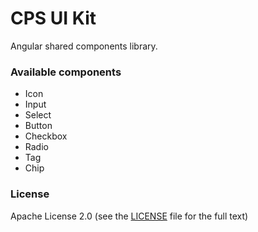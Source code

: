 # CPS UI Kit

Angular shared components library.

### Available components

- Icon
- Input
- Select
- Button
- Checkbox
- Radio
- Tag
- Chip

### License

Apache License 2.0 (see the [LICENSE](https://github.com/AbsaOSS/cps-shared-ui/blob/master/LICENSE) file for the full text)
